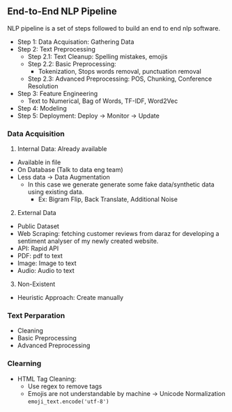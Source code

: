 
## End-to-End NLP Pipeline
NLP pipeline is a set of steps followed to build an end to end nlp software.

- Step 1: Data Acquisation: Gathering Data
- Step 2: Text Preprocessing
  - Step 2.1: Text Cleanup: Spelling mistakes, emojis
  - Step 2.2: Basic Preprocessing:
    - Tokenization, Stops words removal, punctuation removal
  - Step 2.3: Advanced Preprocessing: POS, Chunking, Conference Resolution   
- Step 3: Feature Engineering
  - Text to Numerical, Bag of Words, TF-IDF, Word2Vec
- Step 4: Modeling
- Step 5: Deployment: Deploy → Monitor → Update



### Data Acquisition
1. Internal Data: Already available 
  - Available in file
  - On Database (Talk to data eng team)
  - Less data → Data Augmentation
    - In this case we generate generate some fake data/synthetic data using existing data.
      - Ex: Bigram Flip, Back Translate, Additional Noise  
2. External Data
  - Public Dataset
  - Web Scraping: fetching customer reviews from daraz for developing a sentiment analyser of my newly created website.
  - API: Rapid API
  - PDF: pdf to text
  - Image: Image to text
  - Audio: Audio to text
3. Non-Existent
  - Heuristic Approach: Create manually

### Text Perparation
- Cleaning
- Basic Preprocessing
- Advanced Preprocessing


### Clearning
- HTML Tag Cleaning:
  - Use regex to remove tags
  - Emojis are not understandable by machine → Unicode Normalization `emoji_text.encode('utf-8')`

